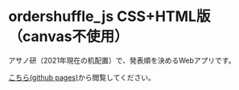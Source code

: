 # ordershuffle_js CSS+HTML版 （canvas不使用）

アサノ研（2021年現在の机配置）で、発表順を決めるWebアプリです。

[こちら(github pages)](https://asano-lab.github.io/ordershuffle_js/)から閲覧してください。
